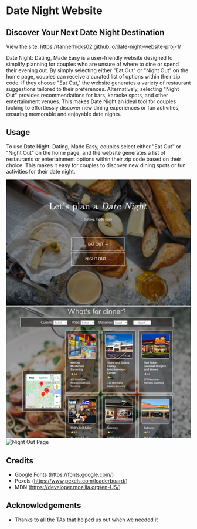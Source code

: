 # Date Night Website

## Discover Your Next Date Night Destination

View the site: https://tannerhicks02.github.io/date-night-website-proj-1/

Date Night: Dating, Made Easy is a user-friendly website designed to simplify planning for couples who are unsure of where to dine or spend their evening out. By simply selecting either "Eat Out" or "Night Out" on the home page, couples can receive a curated list of options within their zip code. If they choose "Eat Out," the website generates a variety of restaurant suggestions tailored to their preferences. Alternatively, selecting "Night Out" provides recommendations for bars, karaoke spots, and other entertainment venues. This makes Date Night an ideal tool for couples looking to effortlessly discover new dining experiences or fun activities, ensuring memorable and enjoyable date nights.


## Usage

To use Date Night: Dating, Made Easy, couples select either "Eat Out" or "Night Out" on the home page, and the website generates a list of restaurants or entertainment options within their zip code based on their choice. This makes it easy for couples to discover new dining spots or fun activities for their date night.

<img src="./assets/images/Screenshot (32).png" alt="Website Home Page">

<img src="./assets/images/Screenshot (33).png" alt="Eat Out Page">

<img src="./assets/images/" alt="Night Out Page">


## Credits

* Google Fonts (https://fonts.google.com/)
* Pexels (https://www.pexels.com/leaderboard/)
* MDN (https://developer.mozilla.org/en-US/)

## Acknowledgements

* Thanks to all the TAs that helped us out when we needed it
